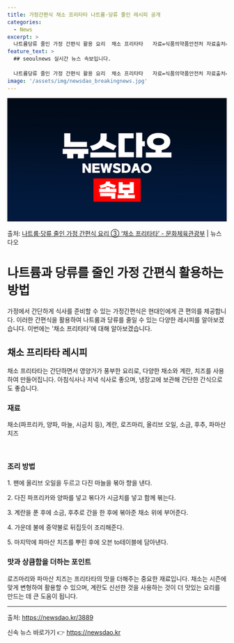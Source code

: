 ```yaml
---
title: 가정간편식 채소 프리타타 나트륨·당류 줄인 레시피 공개
categories:
  - News
excerpt: >
  나트륨당류 줄인 가정 간편식 활용 요리  채소 프리타타   자료=식품의약품안전처 자료출처=정책브리핑 www.…
feature_text: >
  ## seoulnews 실시간 뉴스 속보입니다.

  나트륨당류 줄인 가정 간편식 활용 요리  채소 프리타타   자료=식품의약품안전처 자료출처=정책브리핑 www.…
image: '/assets/img/newsdao_breakingnews.jpg'
---
```


![뉴스다오 속보](/assets/img/newsdao_breakingnews.jpg)

<p>출처: <a href="https://newsdao.kr/3889" rel="dofollow">나트륨·당류 줄인 가정 간편식 요리 ③ ‘채소 프리타타’ - 문화체육관광부</a> | 뉴스다오</p>

<h1>나트륨과 당류를 줄인 가정 간편식 활용하는 방법</h1>
<p data-ke-size="size16"></p>
가정에서 간단하게 식사를 준비할 수 있는 가정간편식은 현대인에게 큰 편의를 제공합니다. 이러한 간편식을 활용하여 나트륨과 당류를 줄일 수 있는 다양한 레시피를 알아보겠습니다. 이번에는 '채소 프리타타'에 대해 알아보겠습니다.
<p data-ke-size="size16"></p>
<h2>채소 프리타타 레시피</h2>
<p data-ke-size="size16">채소 프리타타는 간단하면서 영양가가 풍부한 요리로, 다양한 채소와 계란, 치즈를 사용하여 만들어집니다. 아침식사나 저녁 식사로 좋으며, 냉장고에 보관해 간단한 간식으로도 좋습니다.</p>
<p data-ke-size="size16"></p>
<h3>재료</h3>
<p data-ke-size="size16">채소(파프리카, 양파, 마늘, 시금치 등), 계란, 로즈마리, 올리브 오일, 소금, 후추, 파마산 치즈</p>
<p data-ke-size="size16">&nbsp;</p>
<h3>조리 방법</h3>
<p data-ke-size="size16">1. 팬에 올리브 오일을 두르고 다진 마늘을 볶아 향을 낸다.</p>
<p data-ke-size="size16">2. 다진 파프리카와 양파를 넣고 볶다가 시금치를 넣고 함께 볶는다.</p>
<p data-ke-size="size16">3. 계란을 푼 후에 소금, 후추로 간을 한 후에 볶아준 채소 위에 부어준다.</p>
<p data-ke-size="size16">4. 가운데 불에 중약불로 뒤집듯이 조리해준다.</p>
<p data-ke-size="size16">5. 마지막에 파마산 치즈를 뿌린 후에 오븐 to테이블에 담아낸다.</p>
<p data-ke-size="size16"></p>
<h3>맛과 상큼함을 더하는 포인트</h3>
<p data-ke-size="size16">로즈마리와 파마산 치즈는 프리타타의 맛을 더해주는 중요한 재료입니다. 채소는 시즌에 맞게 변형하여 활용할 수 있으며, 계란도 신선한 것을 사용하는 것이 더 맛있는 요리를 만드는 데 큰 도움이 됩니다.</p>
<p data-ke-size="size16"></p>
<hr>
<p data-ke-size="size16"></p>
<p data-ke-size="size16"></p>
출처:
    <a href="https://newsdao.kr/3889">https://newsdao.kr/3889</a> 

신속 뉴스 바로가기 👉 <a href="https://newsdao.kr" rel="dofollow">https://newsdao.kr</a>


